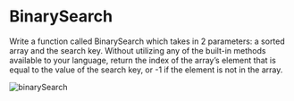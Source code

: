 # BinarySearch
Write a function called BinarySearch which takes in 2 parameters: a sorted array and the search key. Without utilizing any of the built-in methods available to your language, return the index of the array’s element that is equal to the value of the search key, or -1 if the element is not in the array.    

![binarySearch](https://user-images.githubusercontent.com/97651232/159184838-c9505c49-46d2-4dcc-895c-1f18d7e25a42.png)
